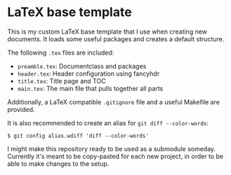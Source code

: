 LaTeX base template
===================

This is my custom LaTeX base template that I use when creating new documents. It loads some useful
packages and creates a default structure.

The following `.tex` files are included:

 - `preamble.tex`: Documentclass and packages
 - `header.tex`: Header configuration using fancyhdr
 - `title.tex`: Title page and TOC
 - `main.tex`: The main file that pulls together all parts

Additionally, a LaTeX compatible `.gitignore` file and a useful Makefile are provided.

It is also recommended to create an alias for `git diff --color-words`:

    $ git config alias.wdiff 'diff --color-words'

I might make this repository ready to be used as a submodule someday. Currently it's meant to be
copy-pasted for each new project, in order to be able to make changes to the setup.
